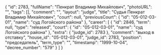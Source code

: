 {
    "id": 2783,
    "fullName": "Пенкрат Владимир Михайлович",
    "photoURL": "",
    "tags": [],
    "comment": "",
    "layout": "judge",
    "title": "Судья Пенкрат Владимир Михайлович",
    "court": null,
    "previousCourt": {
        "id": "05-012-03-01",
        "name": "суд Логойского района"
    },
    "career": [
        {
            "id": 2846,
            "term": null,
            "type": "released",
            "court": {
                "id": "05-012-03-01",
                "name": "суд Логойского района"
            },
            "extra": {
                "judge_id": 2783
            },
            "comment": "выход в отставку",
            "house_id": "05-012-03-01",
            "judge_id": 2783,
            "position": "председатель",
            "term_type": "",
            "timestamp": "1999-10-04",
            "decree_number": "579"
        }
    ]
}